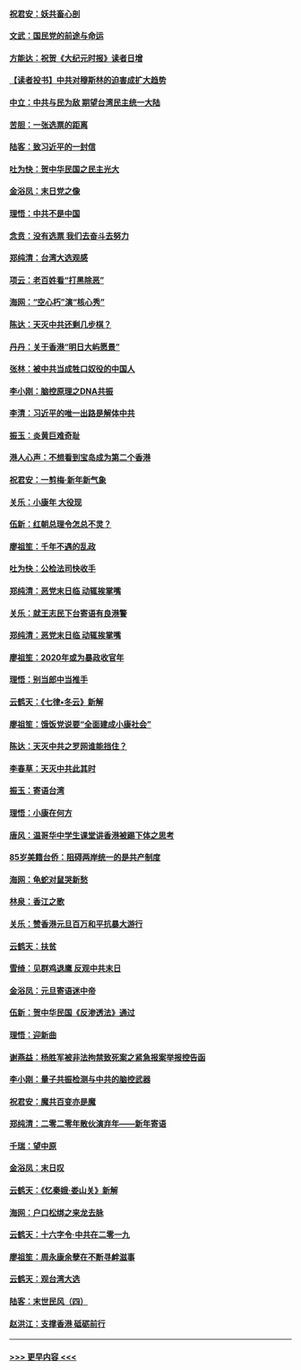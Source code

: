 #### [祝君安：妖共畜心剖](../pages/nsc993/n11794273.md?t=01151533) 
#### [文武：国民党的前途与命运](../pages/nsc993/n11794198.md?t=01151533) 
#### [方能达：祝贺《大纪元时报》读者日增](../pages/nsc993/n11793807.md?t=01151533) 
#### [【读者投书】中共对穆斯林的迫害成扩大趋势](../pages/nsc993/n11791371.md?t=01151533) 
#### [中立：中共与民为敌 期望台湾民主统一大陆](../pages/nsc993/n11790392.md?t=01151533) 
#### [苦胆：一张选票的距离](../pages/nsc993/n11788914.md?t=01151533) 
#### [陆客：致习近平的一封信](../pages/nsc993/n11788867.md?t=01151533) 
#### [吐为快：贺中华民国之民主光大](../pages/nsc993/n11788618.md?t=01151533) 
#### [金浴凤：末日党之像](../pages/nsc993/n11787475.md?t=01151533) 
#### [理悟：中共不是中国](../pages/nsc993/n11787463.md?t=01151533) 
#### [念贲：没有选票  我们去奋斗去努力](../pages/nsc993/n11787398.md?t=01151533) 
#### [郑纯清：台湾大选观感](../pages/nsc993/n11786210.md?t=01151533) 
#### [项云：老百姓看“打黑除恶”](../pages/nsc993/n11785398.md?t=01151533) 
#### [海网：“空心朽”演“核心秀”](../pages/nsc993/n11783874.md?t=01151533) 
#### [陈达：天灭中共还剩几步棋？](../pages/nsc993/n11783719.md?t=01151533) 
#### [丹丹：关于香港“明日大屿愿景”](../pages/nsc993/n11783273.md?t=01151533) 
#### [张林：被中共当成牲口奴役的中国人](../pages/nsc993/n11782397.md?t=01151533) 
#### [李小刚：脑控原理之DNA共振](../pages/nsc993/n11780962.md?t=01151533) 
#### [李清：习近平的唯一出路是解体中共](../pages/nsc993/n11780866.md?t=01151533) 
#### [振玉：炎黄巨难奇耻](../pages/nsc993/n11779632.md?t=01151533) 
#### [港人心声：不想看到宝岛成为第二个香港](../pages/nsc993/n11778817.md?t=01151533) 
#### [祝君安：一剪梅‧新年新气象](../pages/nsc993/n11776340.md?t=01151533) 
#### [关乐：小康年 大役现](../pages/nsc993/n11774213.md?t=01151533) 
#### [伍新：红朝总理令怎总不灵？](../pages/nsc993/n11770813.md?t=01151533) 
#### [廖祖笙：千年不遇的乱政](../pages/nsc993/n11770373.md?t=01151533) 
#### [吐为快：公检法司快收手](../pages/nsc993/n11770359.md?t=01151533) 
#### [郑纯清：恶党末日临 动辄挨掌嘴](../pages/nsc993/n11769912.md?t=01151533) 
#### [关乐：就王志民下台寄语有良港警](../pages/nsc993/n11769903.md?t=01151533) 
#### [郑纯清：恶党末日临 动辄挨掌嘴](../pages/nsc993/n11769356.md?t=01151533) 
#### [廖祖笙：2020年或为暴政收官年](../pages/nsc993/n11768216.md?t=01151533) 
#### [理悟：别当郎中当推手](../pages/nsc993/n11768243.md?t=01151533) 
#### [云鹤天：《七律▪冬云》新解](../pages/nsc993/n11768204.md?t=01151533) 
#### [廖祖笙：饿饭党说要“全面建成小康社会”](../pages/nsc993/n11767482.md?t=01151533) 
#### [陈达：天灭中共之罗网谁能挡住？](../pages/nsc993/n11767465.md?t=01151533) 
#### [李春草：天灭中共此其时](../pages/nsc993/n11767452.md?t=01151533) 
#### [振玉：寄语台湾](../pages/nsc993/n11767432.md?t=01151533) 
#### [理悟：小康在何方](../pages/nsc993/n11767394.md?t=01151533) 
#### [唐风：温哥华中学生课堂讲香港被踢下体之思考](../pages/nsc993/n11766848.md?t=01151533) 
#### [85岁美籍台侨：阻碍两岸统一的是共产制度](../pages/nsc993/n11765043.md?t=01151533) 
#### [海网：龟蛇对鼠哭新愁](../pages/nsc993/n11764895.md?t=01151533) 
#### [林泉：香江之歌](../pages/nsc993/n11764415.md?t=01151533) 
#### [关乐：赞香港元旦百万和平抗暴大游行](../pages/nsc993/n11764382.md?t=01151533) 
#### [云鹤天：扶贫](../pages/nsc993/n11764245.md?t=01151533) 
#### [雪绮：见群鸡退鹰  反观中共末日](../pages/nsc993/n11762112.md?t=01151533) 
#### [金浴凤：元旦寄语迷中帝](../pages/nsc993/n11761788.md?t=01151533) 
#### [伍新：贺中华民国《反渗透法》通过](../pages/nsc993/n11761994.md?t=01151533) 
#### [理悟：迎新曲](../pages/nsc993/n11761152.md?t=01151533) 
#### [谢燕益：杨胜军被非法拘禁致死案之紧急报案举报控告函](../pages/nsc993/n11756134.md?t=01151533) 
#### [李小刚：量子共振检测与中共的脑控武器](../pages/nsc993/n11754518.md?t=01151533) 
#### [祝君安：魔共百变亦是魔](../pages/nsc993/n11754469.md?t=01151533) 
#### [郑纯清：二零二零年散伙演弃年——新年寄语](../pages/nsc993/n11754195.md?t=01151533) 
#### [千瑞：望中原](../pages/nsc993/n11754159.md?t=01151533) 
#### [金浴凤：末日叹](../pages/nsc993/n11752359.md?t=01151533) 
#### [云鹤天：《忆秦娥‧娄山关》新解](../pages/nsc993/n11752348.md?t=01151533) 
#### [海网：户口松绑之来龙去脉](../pages/nsc993/n11752328.md?t=01151533) 
#### [云鹤天：十六字令‧中共在二零一九](../pages/nsc993/n11752305.md?t=01151533) 
#### [廖祖笙：周永康余孽在不断寻衅滋事](../pages/nsc993/n11751013.md?t=01151533) 
#### [云鹤天：观台湾大选](../pages/nsc993/n11751007.md?t=01151533) 
#### [陆客：末世民风（四）](../pages/nsc993/n11749203.md?t=01151533) 
#### [赵洪江：支撑香港 砥砺前行](../pages/nsc993/n11748482.md?t=01151533) 

----
#### [ >>> 更早内容 <<< ](../indexes/nsc993-earlier.md)
